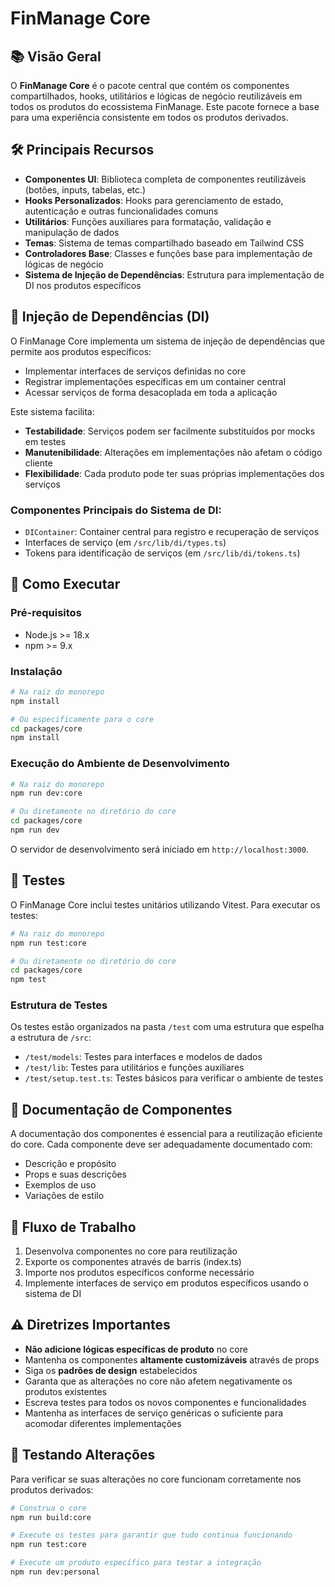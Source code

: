 # FinManage Core

## 📚 Visão Geral
O **FinManage Core** é o pacote central que contém os componentes compartilhados, hooks, utilitários e lógicas de negócio reutilizáveis em todos os produtos do ecossistema FinManage. Este pacote fornece a base para uma experiência consistente em todos os produtos derivados.

## 🛠️ Principais Recursos
- **Componentes UI**: Biblioteca completa de componentes reutilizáveis (botões, inputs, tabelas, etc.)
- **Hooks Personalizados**: Hooks para gerenciamento de estado, autenticação e outras funcionalidades comuns
- **Utilitários**: Funções auxiliares para formatação, validação e manipulação de dados
- **Temas**: Sistema de temas compartilhado baseado em Tailwind CSS
- **Controladores Base**: Classes e funções base para implementação de lógicas de negócio
- **Sistema de Injeção de Dependências**: Estrutura para implementação de DI nos produtos específicos

## 💉 Injeção de Dependências (DI)
O FinManage Core implementa um sistema de injeção de dependências que permite aos produtos específicos:

- Implementar interfaces de serviços definidas no core
- Registrar implementações específicas em um container central
- Acessar serviços de forma desacoplada em toda a aplicação

Este sistema facilita:
- **Testabilidade**: Serviços podem ser facilmente substituídos por mocks em testes
- **Manutenibilidade**: Alterações em implementações não afetam o código cliente
- **Flexibilidade**: Cada produto pode ter suas próprias implementações dos serviços

### Componentes Principais do Sistema de DI:
- `DIContainer`: Container central para registro e recuperação de serviços
- Interfaces de serviço (em `/src/lib/di/types.ts`)
- Tokens para identificação de serviços (em `/src/lib/di/tokens.ts`)

## 🚀 Como Executar

### Pré-requisitos
- Node.js >= 18.x
- npm >= 9.x

### Instalação
```bash
# Na raiz do monorepo
npm install

# Ou especificamente para o core
cd packages/core
npm install
```

### Execução do Ambiente de Desenvolvimento
```bash
# Na raiz do monorepo
npm run dev:core

# Ou diretamente no diretório do core
cd packages/core
npm run dev
```

O servidor de desenvolvimento será iniciado em `http://localhost:3000`.

## 🧪 Testes
O FinManage Core inclui testes unitários utilizando Vitest. Para executar os testes:

```bash
# Na raiz do monorepo
npm run test:core

# Ou diretamente no diretório do core
cd packages/core
npm test
```

### Estrutura de Testes
Os testes estão organizados na pasta `/test` com uma estrutura que espelha a estrutura de `/src`:
- `/test/models`: Testes para interfaces e modelos de dados
- `/test/lib`: Testes para utilitários e funções auxiliares
- `/test/setup.test.ts`: Testes básicos para verificar o ambiente de testes

## 📝 Documentação de Componentes
A documentação dos componentes é essencial para a reutilização eficiente do core. Cada componente deve ser adequadamente documentado com:

- Descrição e propósito
- Props e suas descrições
- Exemplos de uso
- Variações de estilo

## 🔄 Fluxo de Trabalho
1. Desenvolva componentes no core para reutilização
2. Exporte os componentes através de barris (index.ts)
3. Importe nos produtos específicos conforme necessário
4. Implemente interfaces de serviço em produtos específicos usando o sistema de DI

## ⚠️ Diretrizes Importantes
- **Não adicione lógicas específicas de produto** no core
- Mantenha os componentes **altamente customizáveis** através de props
- Siga os **padrões de design** estabelecidos
- Garanta que as alterações no core não afetem negativamente os produtos existentes
- Escreva testes para todos os novos componentes e funcionalidades
- Mantenha as interfaces de serviço genéricas o suficiente para acomodar diferentes implementações

## 🧪 Testando Alterações
Para verificar se suas alterações no core funcionam corretamente nos produtos derivados:

```bash
# Construa o core
npm run build:core

# Execute os testes para garantir que tudo continua funcionando
npm run test:core

# Execute um produto específico para testar a integração
npm run dev:personal
```
